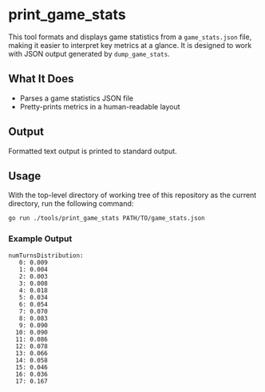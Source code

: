# print_game_stats

This tool formats and displays game statistics from a `game_stats.json` file, making it easier to interpret key metrics at a glance.
It is designed to work with JSON output generated by `dump_game_stats`.

## What It Does

- Parses a game statistics JSON file
- Pretty-prints metrics in a human-readable layout

## Output

Formatted text output is printed to standard output.

## Usage

With the top-level directory of working tree of this repository as the current directory, run the following command:

```sh
go run ./tools/print_game_stats PATH/TO/game_stats.json
```

### Example Output

```plain
numTurnsDistribution:
   0: 0.009
   1: 0.004
   2: 0.003
   3: 0.008
   4: 0.018
   5: 0.034
   6: 0.054
   7: 0.070
   8: 0.083
   9: 0.090
  10: 0.090
  11: 0.086
  12: 0.078
  13: 0.066
  14: 0.058
  15: 0.046
  16: 0.036
  17: 0.167

```

